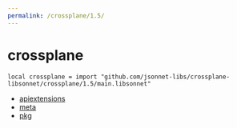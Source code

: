 ```yaml
---
permalink: /crossplane/1.5/
---
```


# crossplane

```jsonnet
local crossplane = import "github.com/jsonnet-libs/crossplane-libsonnet/crossplane/1.5/main.libsonnet"
```



* [apiextensions](apiextensions/index.md)
* [meta](meta/index.md)
* [pkg](pkg/index.md)